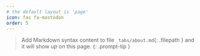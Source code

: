 ```yaml
---
# the default layout is 'page'
icon: fas fa-mastodon
order: 5
---
```


> Add Markdown syntax content to file `_tabs/about.md`{: .filepath } and it will show up on this page.
{: .prompt-tip }
